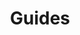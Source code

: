 ---
title: Guides
layout: section
subarticles:
  - title: 5 ways you can fast track your translation
  - title: 9 things you can do to create  a better Style Guide
  - title: 11 things you can do to improve your Smartling Glossary
  - title: Checking On The Status Of Your Translation Project
  - title: 'Content parsing: strings, segments, and snippets'
  - title: Everything you need to know about language selectors
  - title: Preparing your business document for translation
  - title: Translating your InDesign Files
  - title: "When content doesn't need to be translated"
migration-checklist:
  internal-links: false
  images: false
  FAQs: false
  related: false
  reviewed: false
---